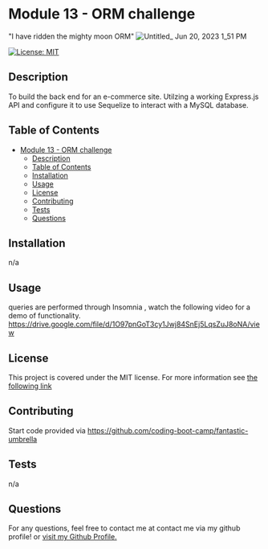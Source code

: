 # Module 13 - ORM challenge

"I have ridden the mighty moon ORM"
![Untitled_ Jun 20, 2023 1_51 PM](https://github.com/Jlevbury/the-moon-orm/assets/125767916/0685fd79-ddeb-40b3-980b-270fd6e6f2e6)


[![License: MIT](https://img.shields.io/badge/License-MIT-yellow.svg)](https://opensource.org/licenses/MIT)

## Description
To build the back end for an e-commerce site. Utilzing a working Express.js API and configure it to use Sequelize to interact with a MySQL database.

## Table of Contents
- [Module 13 - ORM challenge](#module-13---orm-challenge)
  - [Description](#description)
  - [Table of Contents](#table-of-contents)
  - [Installation](#installation)
  - [Usage](#usage)
  - [License](#license)
  - [Contributing](#contributing)
  - [Tests](#tests)
  - [Questions](#questions)

## Installation
n/a

## Usage
queries are performed through Insomnia , watch the following video for a demo of functionality.
https://drive.google.com/file/d/1O97pnGoT3cy1Jwj84SnEj5LqsZuJ8oNA/view

## License

This project is covered under the MIT license. For more information see [the following link](https://opensource.org/licenses/MIT)

## Contributing
Start code provided via https://github.com/coding-boot-camp/fantastic-umbrella

## Tests
n/a

## Questions
For any questions, feel free to contact me at contact me via my github profile! or [visit my Github Profile.](https://www.github.com/jlevbury)
